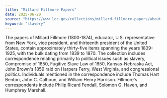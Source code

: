```yaml
---
title: "Millard Fillmore Papers"
date: 2025-06-20
source: "https://www.loc.gov/collections/millard-fillmore-papers/about-this-collection/"
keyword: "slavery"
---
```


The papers of Millard Fillmore (1800-1874), educator, U.S. representative from New York, vice president, and thirteenth president of the United States, contain approximately thirty-five items spanning the years 1839-1925, with the bulk dating from 1839 to 1870. The collection includes correspondence relating primarily to political issues such as slavery, Compromise of 1850, Fugitive Slave Law of 1850, Kansas-Nebraska Act, John Brown's 1859 raid on Harpers Ferry, West Virginia, and congressional politics. Individuals mentioned in the correspondence include Thomas Hart Benton, John C. Calhoun, and William Henry Harrison. Fillmore's correspondents include Philip Ricard Fendall, Solomon G. Haven, and Humphrey Marshall.

